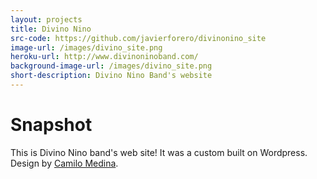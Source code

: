 ```yaml
---
layout: projects
title: Divino Nino
src-code: https://github.com/javierforero/divinonino_site
image-url: /images/divino_site.png
heroku-url: http://www.divinoninoband.com/
background-image-url: /images/divino_site.png
short-description: Divino Nino Band's website
---
```



Snapshot
============

This is Divino Nino band's web site! It was a custom built on Wordpress.<br>
Design by [Camilo Medina](http://camilom.com/).
